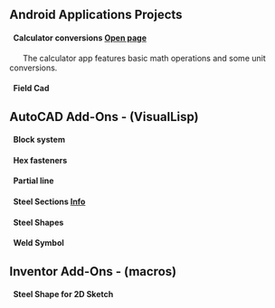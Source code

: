 ## **Android Applications Projects**  
#### &nbsp; **Calculator conversions**  [Open page](https://michelvilleneuve.github.io/CalcConv/)  
&nbsp; &nbsp; &nbsp;  The calculator app features basic math operations and some unit conversions.  
#### &nbsp; **Field Cad**

## **AutoCAD Add-Ons** - (VisualLisp)
#### &nbsp; Block system  
#### &nbsp; Hex fasteners  
#### &nbsp; Partial line  
#### &nbsp; Steel Sections  [Info](https://michelvilleneuve.github.io/AddCOM/Structural-Steel-Shape)
#### &nbsp; Steel Shapes  
#### &nbsp; Weld Symbol  

## **Inventor Add-Ons** - (macros)  
#### &nbsp; Steel Shape for 2D Sketch  
